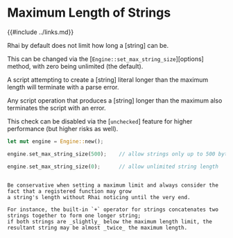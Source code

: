 Maximum Length of Strings
=========================

{{#include ../links.md}}

Rhai by default does not limit how long a [string] can be.

This can be changed via the [`Engine::set_max_string_size`][options] method, with zero being
unlimited (the default).

A script attempting to create a [string] literal longer than the maximum length will terminate with
a parse error.

Any script operation that produces a [string] longer than the maximum also terminates the script
with an error.

This check can be disabled via the [`unchecked`] feature for higher performance (but higher risks as well).

```rust
let mut engine = Engine::new();

engine.set_max_string_size(500);    // allow strings only up to 500 bytes long (in UTF-8 format)

engine.set_max_string_size(0);      // allow unlimited string length
```

```admonish danger.small "Maximum length"

Be conservative when setting a maximum limit and always consider the fact that a registered function may grow
a string's length without Rhai noticing until the very end.

For instance, the built-in `+` operator for strings concatenates two strings together to form one longer string;
if both strings are _slightly_ below the maximum length limit, the resultant string may be almost _twice_ the maximum length.
```
